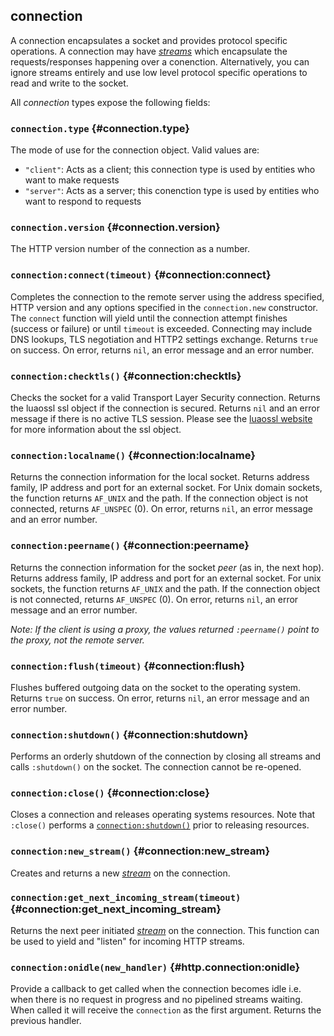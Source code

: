 ## connection

A connection encapsulates a socket and provides protocol specific operations. A connection may have [*streams*](#stream) which encapsulate the requests/responses happening over a conenction. Alternatively, you can ignore streams entirely and use low level protocol specific operations to read and write to the socket.

All *connection* types expose the following fields:

### `connection.type` <!-- --> {#connection.type}

The mode of use for the connection object. Valid values are:

  - `"client"`: Acts as a client; this connection type is used by entities who want to make requests
  - `"server"`: Acts as a server; this conenction type is used by entities who want to respond to requests


### `connection.version` <!-- --> {#connection.version}

The HTTP version number of the connection as a number.


### `connection:connect(timeout)` <!-- --> {#connection:connect}

Completes the connection to the remote server using the address specified, HTTP version and any options specified in the `connection.new` constructor. The `connect` function will yield until the connection attempt finishes (success or failure) or until `timeout` is exceeded. Connecting may include DNS lookups, TLS negotiation and HTTP2 settings exchange. Returns `true` on success. On error, returns `nil`, an error message and an error number.


### `connection:checktls()` <!-- --> {#connection:checktls}

Checks the socket for a valid Transport Layer Security connection. Returns the luaossl ssl object if the connection is secured. Returns `nil` and an error message if there is no active TLS session. Please see the [luaossl website](http://25thandclement.com/~william/projects/luaossl.html) for more information about the ssl object.


### `connection:localname()` <!-- --> {#connection:localname}

Returns the connection information for the local socket. Returns address family, IP address and port for an external socket. For Unix domain sockets, the function returns `AF_UNIX` and the path. If the connection object is not connected, returns `AF_UNSPEC` (0). On error, returns `nil`, an error message and an error number.


### `connection:peername()` <!-- --> {#connection:peername}

Returns the connection information for the socket *peer* (as in, the next hop). Returns address family, IP address and port for an external socket. For unix sockets, the function returns `AF_UNIX` and the path. If the connection object is not connected, returns `AF_UNSPEC` (0). On error, returns `nil`, an error message and an error number.

*Note: If the client is using a proxy, the values returned `:peername()` point to the proxy, not the remote server.*


### `connection:flush(timeout)` <!-- --> {#connection:flush}

Flushes buffered outgoing data on the socket to the operating system. Returns `true` on success. On error, returns `nil`, an error message and an error number.


### `connection:shutdown()` <!-- --> {#connection:shutdown}

Performs an orderly shutdown of the connection by closing all streams and calls `:shutdown()` on the socket. The connection cannot be re-opened.


### `connection:close()` <!-- --> {#connection:close}

Closes a connection and releases operating systems resources. Note that `:close()` performs a [`connection:shutdown()`](#connection:shutdown) prior to releasing resources.


### `connection:new_stream()` <!-- --> {#connection:new_stream}

Creates and returns a new [*stream*](#stream) on the connection.


### `connection:get_next_incoming_stream(timeout)` <!-- --> {#connection:get_next_incoming_stream}

Returns the next peer initiated [*stream*](#stream) on the connection. This function can be used to yield and "listen" for incoming HTTP streams.


### `connection:onidle(new_handler)` <!-- --> {#http.connection:onidle}

Provide a callback to get called when the connection becomes idle i.e. when there is no request in progress and no pipelined streams waiting. When called it will receive the `connection` as the first argument. Returns the previous handler.
